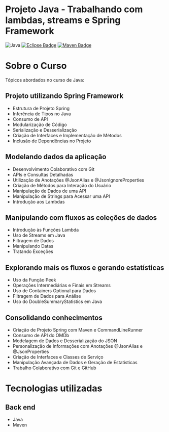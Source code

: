 # Projeto Java - Trabalhando com lambdas, streams e Spring Framework
![Java](https://img.shields.io/badge/Java-%23ED8B00.svg??style=for-the-badge&logo=openjdk&logoColor=white)
[![Eclipse Badge](https://badgen.net/badge/icon/eclipse?icon=eclipse&label)]()
[![Maven Badge](https://badgen.net/badge/icon/maven?icon=maven&label)]()

# Sobre o Curso
Tópicos abordados no curso de Java:

## Projeto utilizando Spring Framework
- Estrutura de Projeto Spring
- Inferência de Tipos no Java
- Consumo de API
- Modularização de Código
- Serialização e Desserialização
- Criação de Interfaces e Implementação de Métodos
- Inclusão de Dependências no Projeto

## Modelando dados da aplicação
- Desenvolvimento Colaborativo com Git
- APIs e Consultas Detalhadas
- Utilização de Anotações @JsonAlias e @JsonIgnoreProperties
- Criação de Métodos para Interação do Usuário
- Manipulação de Dados de uma API
- Manipulação de Strings para Acessar uma API
- Introdução aos Lambdas

## Manipulando com fluxos as coleções de dados
- Introdução às Funções Lambda
- Uso de Streams em Java
- Filtragem de Dados
- Manipulando Datas
- Tratando Exceções

## Explorando mais os fluxos e gerando estatísticas
- Uso da Função Peek
- Operações Intermediárias e Finais em Streams
- Uso de Containers Optional para Dados
- Filtragem de Dados para Análise
- Uso do DoubleSummaryStatistics em Java

## Consolidando conhecimentos
- Criação de Projeto Spring com Maven e CommandLineRunner
- Consumo de API do OMDb
- Modelagem de Dados e Desserialização do JSON
- Personalização de Informações com Anotações @JsonAlias e @JsonProperties
- Criação de Interfaces e Classes de Serviço
- Manipulação Avançada de Dados e Geração de Estatísticas
- Trabalho Colaborativo com Git e GitHub

# Tecnologias utilizadas
## Back end
- Java
- Maven
